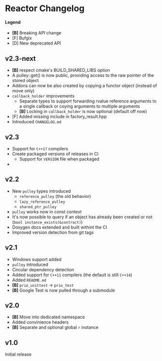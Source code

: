Reactor Changelog
=================

#### Legend
- __[B]__ Breaking API change
- [F] Bufgix
- [D] New deprecated API

v2.3-next
--------
- __[B]__ respect cmake's BUILD_SHARED_LIBS option
- A pulley::get() is now public, providing access to the raw pointer of the stored object
- Addons can now be also created by copying a functor object (instead of move only)
- `callback_holder` improvements
  - Separate types to support forwarding rvalue reference arguments to a single callback or coying arguments to multiple arguments
  - __[B]__ Locking in `callback_holder` is now optional (default off now)
- [F] Added missing include <stdexcept> in factory_result.hpp
- Introduced `CHANGELOG.md`

v2.3
----
- Support for `C++17` compilers
- Create packaged versions of releases in CI
  - Support for `VERSION` file when packaged
- 

v2.2
----
- New `pulley` types introduced
  - `reference_pulley` (the old behavior)
  - `lazy_reference_pulley`
  - `shared_ptr_pulley`
- `pulley` works now in const context
- It's now possible to query if an object has already been created or not (`bool instance_exists(&contract)`)
- Doxygen docs extended and built withint the CI
- Improved version detection from git tags

v2.1
----
- Windows support added
- `pulley` introduced
- Circular dependency detection
- Added support for `C++11` compilers (the default is still `C++14`)
- Added `README.md`
- __[B]__ `prio_unittest` -> `prio_test`
- __[B]__ Google Test is now pulled through a submodule

v2.0
----
- __[B]__ Move into dedicated namespace
- Added convinience headers
- __[B]__ Separate and optional global `r` instance

v1.0
----
Initial release